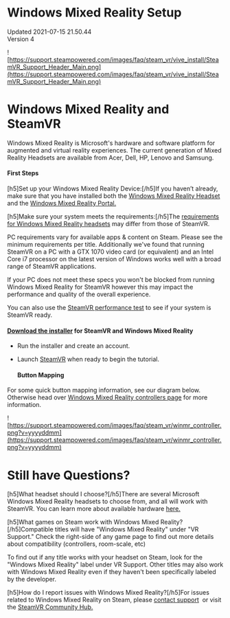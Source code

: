 # Windows Mixed Reality Setup
Updated 2021-07-15 21.50.44  
Version 4  

![https://support.steampowered.com/images/faq/steam_vr/vive_install/SteamVR_Support_Header_Main.png](https://support.steampowered.com/images/faq/steam_vr/vive_install/SteamVR_Support_Header_Main.png)  
  
# Windows Mixed Reality and SteamVR
Windows Mixed Reality is Microsoft's hardware and software platform for augmented and virtual reality experiences. The current generation of Mixed Reality Headsets are available from Acer, Dell, HP, Lenovo and Samsung.  
  
#### First Steps
[h5]Set up your Windows Mixed Reality Device:[/h5]If you haven’t already, make sure that you have installed both the [Windows Mixed Reality Headset](https://docs.microsoft.com/en-us/windows/mixed-reality/enthusiast-guide/set-up-windows-mixed-reality) and the [Windows Mixed Reality Portal.](https://docs.microsoft.com/en-us/windows/mixed-reality/enthusiast-guide/install-windows-mixed-reality)  
  
[h5]Make sure your system meets the requirements:[/h5]The [requirements for Windows Mixed Reality headsets](https://support.microsoft.com/en-us/help/4039260/windows-10-mixed-reality-pc-hardware-guidelines) may differ from those of SteamVR.  
  
PC requirements vary for available apps & content on Steam. Please see the minimum requirements per title. Additionally we've found that running SteamVR on a PC with a GTX 1070 video card (or equivalent) and an Intel Core i7 processor on the latest version of Windows works well with a broad range of SteamVR applications.  
  
If your PC does not meet these specs you won't be blocked from running Windows Mixed Reality for SteamVR however this may impact the performance and quality of the overall experience.  
  
You can also use the [SteamVR performance test](http://store.steampowered.com/app/323910/SteamVR_Performance_Test/) to see if your system is SteamVR ready.  
  
#### [Download the installer](https://steamcdn-a.akamaihd.net/client/installer/SteamWindowsMRInstaller.exe) for SteamVR and Windows Mixed Reality

* Run the installer and create an account.
* Launch [SteamVR](steam://run/250820) when ready to begin the tutorial.

  #### Button Mapping
For some quick button mapping information, see our diagram below. Otherwise head over [Windows Mixed Reality controllers page](https://support.microsoft.com/en-us/help/4040517/windows-10-controllers-windows-mixed-reality) for more information.  
  
![https://support.steampowered.com/images/faq/steam_vr/winmr_controller.png?v=yyyyddmm](https://support.steampowered.com/images/faq/steam_vr/winmr_controller.png?v=yyyyddmm)  
  
# Still have Questions?
[h5]What headset should I choose?[/h5]There are several Microsoft Windows Mixed Reality headsets to choose from, and all will work with SteamVR. You can learn more about available hardware [here.](https://www.microsoft.com/en-us/windows/windows-mixed-reality)  
  
[h5]What games on Steam work with Windows Mixed Reality?[/h5]Compatible titles will have "Windows Mixed Reality" under "VR Support." Check the right-side of any game page to find out more details about compatibility (controllers, room-scale, etc)  
  
To find out if any title works with your headset on Steam, look for the "Windows Mixed Reality" label under VR Support. Other titles may also work with Windows Mixed Reality even if they haven't been specifically labeled by the developer.  
  
[h5]How do I report issues with Windows Mixed Reality?[/h5]For issues related to Windows Mixed Reality on Steam, please [contact support](https://help.steampowered.com/en/wizard/HelpWithGame/?appid=250820) ﻿ or visit the [SteamVR Community Hub﻿.](https://steamcommunity.com/app/250820)